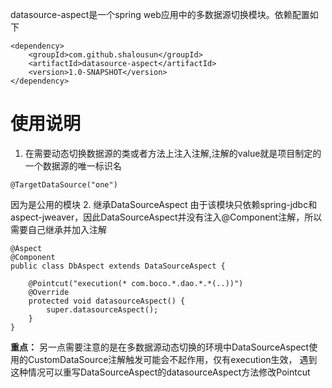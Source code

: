 datasource-aspect是一个spring web应用中的多数据源切换模块。依赖配置如下
```
<dependency>
    <groupId>com.github.shalousun</groupId>
    <artifactId>datasource-aspect</artifactId>
    <version>1.0-SNAPSHOT</version>
</dependency>
```

# 使用说明

1. 在需要动态切换数据源的类或者方法上注入注解,注解的value就是项目制定的一个数据源的唯一标识名
```
@TargetDataSource("one")
```
因为是公用的模块
2. 继承DataSourceAspect
由于该模块只依赖spring-jdbc和aspect-jweaver，因此DataSourceAspect并没有注入@Component注解，所以需要自己继承并加入注解
```
@Aspect
@Component
public class DbAspect extends DataSourceAspect {

    @Pointcut("execution(* com.boco.*.dao.*.*(..))")
    @Override
    protected void datasourceAspect() {
        super.datasourceAspect();
    }
}

```
**重点：** 另一点需要注意的是在多数据源动态切换的环境中DataSourceAspect使用的CustomDataSource注解触发可能会不起作用，仅有execution生效，
遇到这种情况可以重写DataSourceAspect的datasourceAspect方法修改Pointcut
